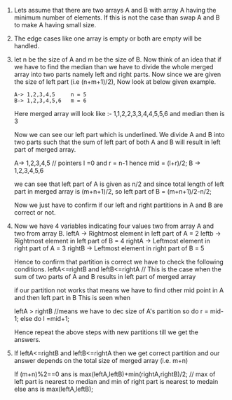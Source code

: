 1. Lets assume that there are two arrays A and B with array A having the minimum number of elements.
   If this is not the case than swap A and B to make A having small size.
2. The edge cases like one array is empty or both are empty will be handled.
3. let n be the size of A and m be the size of B.
   Now think of an idea that if we have to find the median than we have to divide the whole merged array into two parts
   namely left and right parts.
   Now since we are given the size of left part (i.e (n+m+1)/2), Now look at below given example.
   
       A-> 1,2,3,4,5     n = 5
       B-> 1,2,3,4,5,6   m = 6
   
    Here merged array will look like :- 1,1,2,2,3,3,4,4,5,5,6 and median then is 3
    
    Now we can see our left part which is underlined. We divide A and B into two parts such that the 
    sum of left part of both A and B will result in left part of merged array.
    
    A-> 1,2,3,4,5     // pointers l =0 and r = n-1 hence mid = (l+r)/2;
       B -> 1,2,3,4,5,6

    we can see that left part of A is given as n/2 and since total length of left part in merged array
    is (m+n+1)/2, so left part of B = (m+n+1)/2-n/2;
    
    Now we just have to confirm if our left and right partitions in A and B are correct or not.
    
4. Now we have 4 variables indicating four values two from array A and two from array B.
    leftA -> Rightmost element in left part of A = 2
    leftb -> Rightmost element in left part of B = 4
    rightA -> Leftmost element in right part of A = 3
    rightB -> Leftmost element in right part of B = 5
    
    Hence to confirm that partition is correct we have to check the following conditions.
    leftA<=rightB and leftB<=rightA  // This is the case when the sum of two parts of A and B results in left part of merged array
    
    if our partition not works that means we have to  find other mid point in A and then left part in B
    This is seen when
     
    leftA > rightB    //means we have to dec size of A's partition
    so do r = mid-1;
    else
        do l =mid+1;
    
    Hence repeat the above steps with new partitions till we get the answers.
5. If leftA<=rightB and leftB<=rightA
    then we get correct partition and our answer depends on the total size of merged array (i.e. m+n)
    
    If (m+n)%2==0
     ans is max(leftA,leftB)+min(rightA,rightB)/2; // max of left part is nearest to median and min of right part is nearest to medain
    else
     ans is max(leftA,leftB);